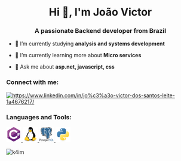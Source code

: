 <h1 align="center">Hi 👋, I'm João Victor</h1>
<h3 align="center">A passionate Backend developer from Brazil</h3>

- 🔭 I’m currently studying **analysis and systems development**

- 🌱 I’m currently learning more about **Micro services**

- 💬 Ask me about **asp.net, javascript, css**

<h3 align="left">Connect with me:</h3>
<p align="left">
<a href="https://www.linkedin.com/in/jo%C3%A3o-victor-dos-santos-leite-1a4676217/" target="blank"><img align="center" src="https://raw.githubusercontent.com/rahuldkjain/github-profile-readme-generator/master/src/images/icons/Social/linked-in-alt.svg" alt="https://www.linkedin.com/in/jo%c3%a3o-victor-dos-santos-leite-1a4676217/" height="30" width="40" /></a>
</p>

<h3 align="left">Languages and Tools:</h3>
<p align="left"> <a href="https://www.w3schools.com/cs/" target="_blank" rel="noreferrer"> <img src="https://raw.githubusercontent.com/devicons/devicon/master/icons/csharp/csharp-original.svg" alt="csharp" width="40" height="40"/> </a> <a href="https://www.linux.org/" target="_blank" rel="noreferrer"> <img src="https://raw.githubusercontent.com/devicons/devicon/master/icons/linux/linux-original.svg" alt="linux" width="40" height="40"/> </a> <a href="https://www.postgresql.org" target="_blank" rel="noreferrer"> <img src="https://raw.githubusercontent.com/devicons/devicon/master/icons/postgresql/postgresql-original-wordmark.svg" alt="postgresql" width="40" height="40"/> </a> <a href="https://www.python.org" target="_blank" rel="noreferrer"> <img src="https://raw.githubusercontent.com/devicons/devicon/master/icons/python/python-original.svg" alt="python" width="40" height="40"/> </a> </p>

<p><img align="center" src="https://github-readme-stats.vercel.app/api/top-langs?username=k4im&show_icons=true&locale=en&layout=compact" alt="k4im" /></p>



<!---
- 👋 Hi, I’m @k4im
- 👀 I’m interested in C#, SQL, PYTHON...
- 🌱 I’m currently learning C# ...
k4im/k4im is a ✨ special ✨ repository because its `README.md` (this file) appears on your GitHub profile.
You can click the Preview link to take a look at your changes.
--->
